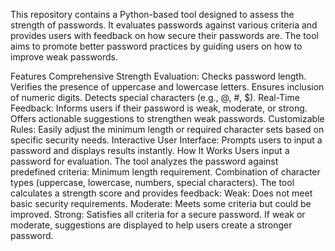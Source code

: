 This repository contains a Python-based tool designed to assess the strength of passwords. It evaluates passwords against various criteria and provides users with feedback on how secure their passwords are. The tool aims to promote better password practices by guiding users on how to improve weak passwords.

Features Comprehensive Strength Evaluation: Checks password length. Verifies the presence of uppercase and lowercase letters. Ensures inclusion of numeric digits. Detects special characters (e.g., @, #, $). Real-Time Feedback: Informs users if their password is weak, moderate, or strong. Offers actionable suggestions to strengthen weak passwords. Customizable Rules: Easily adjust the minimum length or required character sets based on specific security needs. Interactive User Interface: Prompts users to input a password and displays results instantly. How It Works Users input a password for evaluation. The tool analyzes the password against predefined criteria: Minimum length requirement. Combination of character types (uppercase, lowercase, numbers, special characters). The tool calculates a strength score and provides feedback: Weak: Does not meet basic security requirements. Moderate: Meets some criteria but could be improved. Strong: Satisfies all criteria for a secure password. If weak or moderate, suggestions are displayed to help users create a stronger password.
